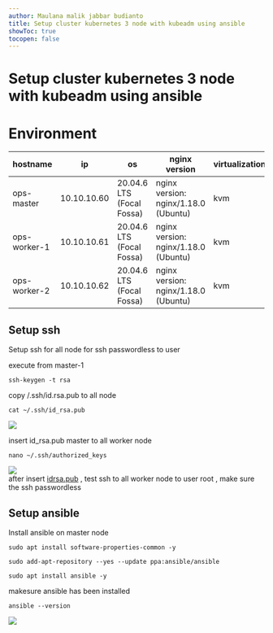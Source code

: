 ```yaml
---
author: Maulana malik jabbar budianto
title: Setup cluster kubernetes 3 node with kubeadm using ansible
showToc: true
tocopen: false
---
```

# Setup cluster kubernetes 3 node with kubeadm using ansible

# Environment

| hostname | ip  | os  | nginx version | virtualization | note |
| --- | --- | --- | --- | --- | --- |
| ops-master | 10.10.10.60 | 20.04.6 LTS (Focal Fossa) | nginx version: nginx/1.18.0 (Ubuntu) | kvm | Loadbalancer & client servers |
| ops-worker-1 | 10.10.10.61 | 20.04.6 LTS (Focal Fossa) | nginx version: nginx/1.18.0 (Ubuntu) | kvm | client servers |
| ops-worker-2 | 10.10.10.62 | 20.04.6 LTS (Focal Fossa) | nginx version: nginx/1.18.0 (Ubuntu) | kvm | client servers |

## Setup ssh

Setup ssh for all node for ssh passwordless to user

execute from master-1

```
ssh-keygen -t rsa
```

copy /.ssh/id.rsa.pub to all node

```
cat ~/.ssh/id_rsa.pub
```

![](/images/Screenshot_16.png)

insert id\_rsa.pub master to all worker node

```
nano ~/.ssh/authorized_keys
```

![](/images/Screenshot_17.png)  
after insert [idrsa.pub](http://idrsa.pub) , test ssh to all worker node to user root , make sure the ssh passwordless

## Setup ansible

Install ansible on master node

```
sudo apt install software-properties-common -y
```

```
sudo add-apt-repository --yes --update ppa:ansible/ansible
```

```
sudo apt install ansible -y
```

makesure ansible has been installed

```
ansible --version
```

![](/images/Screenshot_18.png)